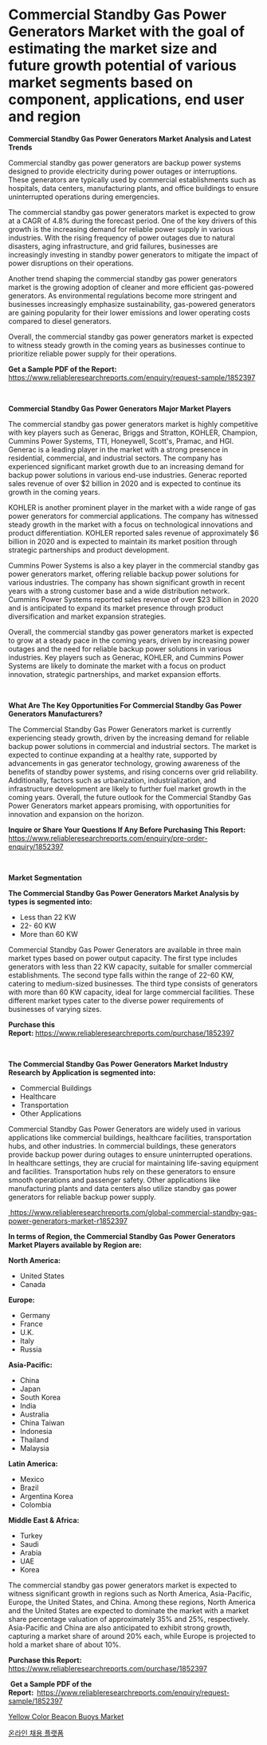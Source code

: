 <p><h1>Commercial Standby Gas Power Generators Market with the goal of estimating the market size and future growth potential of various market segments based on component, applications, end user and region</h1></p><p><strong>Commercial Standby Gas Power Generators Market Analysis and Latest Trends</strong></p>
<p><p>Commercial standby gas power generators are backup power systems designed to provide electricity during power outages or interruptions. These generators are typically used by commercial establishments such as hospitals, data centers, manufacturing plants, and office buildings to ensure uninterrupted operations during emergencies.</p><p>The commercial standby gas power generators market is expected to grow at a CAGR of 4.8% during the forecast period. One of the key drivers of this growth is the increasing demand for reliable power supply in various industries. With the rising frequency of power outages due to natural disasters, aging infrastructure, and grid failures, businesses are increasingly investing in standby power generators to mitigate the impact of power disruptions on their operations.</p><p>Another trend shaping the commercial standby gas power generators market is the growing adoption of cleaner and more efficient gas-powered generators. As environmental regulations become more stringent and businesses increasingly emphasize sustainability, gas-powered generators are gaining popularity for their lower emissions and lower operating costs compared to diesel generators.</p><p>Overall, the commercial standby gas power generators market is expected to witness steady growth in the coming years as businesses continue to prioritize reliable power supply for their operations.</p></p>
<p><strong>Get a Sample PDF of the Report:&nbsp;</strong> <a href="https://www.reliableresearchreports.com/enquiry/request-sample/1852397">https://www.reliableresearchreports.com/enquiry/request-sample/1852397</a></p>
<p>&nbsp;</p>
<p><strong>Commercial Standby Gas Power Generators Major Market Players</strong></p>
<p><p>The commercial standby gas power generators market is highly competitive with key players such as Generac, Briggs and Stratton, KOHLER, Champion, Cummins Power Systems, TTI, Honeywell, Scott's, Pramac, and HGI. Generac is a leading player in the market with a strong presence in residential, commercial, and industrial sectors. The company has experienced significant market growth due to an increasing demand for backup power solutions in various end-use industries. Generac reported sales revenue of over $2 billion in 2020 and is expected to continue its growth in the coming years.</p><p>KOHLER is another prominent player in the market with a wide range of gas power generators for commercial applications. The company has witnessed steady growth in the market with a focus on technological innovations and product differentiation. KOHLER reported sales revenue of approximately $6 billion in 2020 and is expected to maintain its market position through strategic partnerships and product development.</p><p>Cummins Power Systems is also a key player in the commercial standby gas power generators market, offering reliable backup power solutions for various industries. The company has shown significant growth in recent years with a strong customer base and a wide distribution network. Cummins Power Systems reported sales revenue of over $23 billion in 2020 and is anticipated to expand its market presence through product diversification and market expansion strategies.</p><p>Overall, the commercial standby gas power generators market is expected to grow at a steady pace in the coming years, driven by increasing power outages and the need for reliable backup power solutions in various industries. Key players such as Generac, KOHLER, and Cummins Power Systems are likely to dominate the market with a focus on product innovation, strategic partnerships, and market expansion efforts.</p></p>
<p>&nbsp;</p>
<p><strong>What Are The Key Opportunities For Commercial Standby Gas Power Generators Manufacturers?</strong></p>
<p><p>The Commercial Standby Gas Power Generators market is currently experiencing steady growth, driven by the increasing demand for reliable backup power solutions in commercial and industrial sectors. The market is expected to continue expanding at a healthy rate, supported by advancements in gas generator technology, growing awareness of the benefits of standby power systems, and rising concerns over grid reliability. Additionally, factors such as urbanization, industrialization, and infrastructure development are likely to further fuel market growth in the coming years. Overall, the future outlook for the Commercial Standby Gas Power Generators market appears promising, with opportunities for innovation and expansion on the horizon.</p></p>
<p><strong>Inquire or Share Your Questions If Any Before Purchasing This Report:</strong> <a href="https://www.reliableresearchreports.com/enquiry/pre-order-enquiry/1852397">https://www.reliableresearchreports.com/enquiry/pre-order-enquiry/1852397</a></p>
<p>&nbsp;</p>
<p><strong>Market Segmentation</strong></p>
<p><strong>The Commercial Standby Gas Power Generators Market Analysis by types is segmented into:</strong></p>
<p><ul><li>Less than 22 KW</li><li>22- 60 KW</li><li>More than 60 KW</li></ul></p>
<p><p>Commercial Standby Gas Power Generators are available in three main market types based on power output capacity. The first type includes generators with less than 22 KW capacity, suitable for smaller commercial establishments. The second type falls within the range of 22-60 KW, catering to medium-sized businesses. The third type consists of generators with more than 60 KW capacity, ideal for large commercial facilities. These different market types cater to the diverse power requirements of businesses of varying sizes.</p></p>
<p><strong>Purchase this Report:&nbsp;</strong><a href="https://www.reliableresearchreports.com/purchase/1852397">https://www.reliableresearchreports.com/purchase/1852397</a></p>
<p>&nbsp;</p>
<p><strong>The Commercial Standby Gas Power Generators Market Industry Research by Application is segmented into:</strong></p>
<p><ul><li>Commercial Buildings</li><li>Healthcare</li><li>Transportation</li><li>Other Applications</li></ul></p>
<p><p>Commercial Standby Gas Power Generators are widely used in various applications like commercial buildings, healthcare facilities, transportation hubs, and other industries. In commercial buildings, these generators provide backup power during outages to ensure uninterrupted operations. In healthcare settings, they are crucial for maintaining life-saving equipment and facilities. Transportation hubs rely on these generators to ensure smooth operations and passenger safety. Other applications like manufacturing plants and data centers also utilize standby gas power generators for reliable backup power supply.</p></p>
<p><a href="https://www.reliableresearchreports.com/global-commercial-standby-gas-power-generators-market-r1852397">&nbsp;https://www.reliableresearchreports.com/global-commercial-standby-gas-power-generators-market-r1852397</a></p>
<p><strong>In terms of Region, the Commercial Standby Gas Power Generators Market Players available by Region are:</strong></p>
<p>
    <p> <strong> North America: </strong>
        <ul>
            <li>United States</li>
            <li>Canada</li>
        </ul>
        </p> 
    <p> <strong> Europe: </strong>
        <ul>
            <li>Germany</li>
            <li>France</li>
            <li>U.K.</li>
            <li>Italy</li>
            <li>Russia</li>
        </ul>
        </p> 
    <p> <strong> Asia-Pacific: </strong>
        <ul>
            <li>China</li>
            <li>Japan</li>
            <li>South Korea</li>
            <li>India</li>
            <li>Australia</li>
            <li>China Taiwan</li>
            <li>Indonesia</li>
            <li>Thailand</li>
            <li>Malaysia</li>
        </ul>
        </p> 
    <p> <strong> Latin America: </strong>
        <ul>
            <li>Mexico</li>
            <li>Brazil</li>
            <li>Argentina Korea</li>
            <li>Colombia</li>
        </ul>
        </p> 
    <p> <strong> Middle East & Africa: </strong>
        <ul>
            <li>Turkey</li>
            <li>Saudi</li>
            <li>Arabia</li>
            <li>UAE</li>
            <li>Korea</li>
        </ul>
    </p>
    </p>
<p><p>The commercial standby gas power generators market is expected to witness significant growth in regions such as North America, Asia-Pacific, Europe, the United States, and China. Among these regions, North America and the United States are expected to dominate the market with a market share percentage valuation of approximately 35% and 25%, respectively. Asia-Pacific and China are also anticipated to exhibit strong growth, capturing a market share of around 20% each, while Europe is projected to hold a market share of about 10%.</p></p>
<p><strong>Purchase this Report: </strong><a href="https://www.reliableresearchreports.com/purchase/1852397">https://www.reliableresearchreports.com/purchase/1852397</a></p>
<p>&nbsp;<strong>Get a Sample PDF of the Report:&nbsp;&nbsp;</strong><a href="https://www.reliableresearchreports.com/enquiry/request-sample/1852397">https://www.reliableresearchreports.com/enquiry/request-sample/1852397</a></p>
<p><strong></strong></p>
<p><p><a href="https://github.com/nicholepatriciadoylenwnrjr0/Market-Research-Report-List-3/blob/main/yellow-color-beacon-buoys-market.md">Yellow Color Beacon Buoys Market</a></p><p><a href="https://github.com/konokaryan/Market-Research-Report-List-2/blob/main/185215071745.md">온라인 채용 플랫폼</a></p></p>